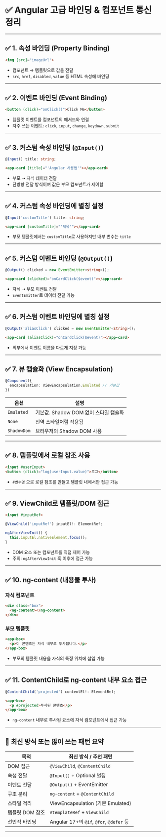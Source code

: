 
# ✅ Angular 고급 바인딩 & 컴포넌트 통신 정리

---

## ✅ 1. 속성 바인딩 (Property Binding)

```html
<img [src]="imageUrl">
```

- 컴포넌트 → 템플릿으로 값을 전달
- `src`, `href`, `disabled`, `value` 등 HTML 속성에 바인딩

---

## ✅ 2. 이벤트 바인딩 (Event Binding)

```html
<button (click)="onClick()">Click Me</button>
```

- 템플릿 이벤트를 컴포넌트의 메서드와 연결
- 자주 쓰는 이벤트: `click`, `input`, `change`, `keydown`, `submit`

---

## ✅ 3. 커스텀 속성 바인딩 (`@Input()`)

```ts
@Input() title: string;
```

```html
<app-card [title]="'Angular 사용법'"></app-card>
```

- 부모 ➝ 자식 데이터 전달
- 단방향 전달 방식이며 값은 부모 컴포넌트가 제어함

---

## ✅ 4. 커스텀 속성 바인딩에 별칭 설정

```ts
@Input('customTitle') title: string;
```

```html
<app-card [customTitle]="'제목'"></app-card>
```

- 부모 템플릿에서는 `customTitle`로 사용하지만 내부 변수는 `title`

---

## ✅ 5. 커스텀 이벤트 바인딩 (`@Output()`)

```ts
@Output() clicked = new EventEmitter<string>();
```

```html
<app-card (clicked)="onCardClick($event)"></app-card>
```

- 자식 ➝ 부모 이벤트 전달
- `EventEmitter`로 데이터 전달 가능

---

## ✅ 6. 커스텀 이벤트 바인딩에 별칭 설정

```ts
@Output('aliasClick') clicked = new EventEmitter<string>();
```

```html
<app-card (aliasClick)="onCardClick($event)"></app-card>
```

- 외부에서 이벤트 이름을 다르게 지정 가능

---

## ✅ 7. 뷰 캡슐화 (View Encapsulation)

```ts
@Component({
  encapsulation: ViewEncapsulation.Emulated // 기본값
})
```

| 옵션 | 설명 |
|------|------|
| `Emulated` | 기본값. Shadow DOM 없이 스타일 캡슐화 |
| `None` | 전역 스타일처럼 적용됨 |
| `ShadowDom` | 브라우저의 Shadow DOM 사용 |

---

## ✅ 8. 템플릿에서 로컬 참조 사용

```html
<input #userInput>
<button (click)="log(userInput.value)">로그</button>
```

- `#변수명` 으로 로컬 참조를 만들고 템플릿 내에서만 접근 가능

---

## ✅ 9. ViewChild로 템플릿/DOM 접근

```html
<input #inputRef>
```

```ts
@ViewChild('inputRef') inputEl!: ElementRef;

ngAfterViewInit() {
  this.inputEl.nativeElement.focus();
}
```

- DOM 요소 또는 컴포넌트를 직접 제어 가능
- 주의: `ngAfterViewInit` 훅 이후에 접근 가능

---

## ✅ 10. ng-content (내용물 투사)

### 자식 컴포넌트

```html
<div class="box">
  <ng-content></ng-content>
</div>
```

### 부모 템플릿

```html
<app-box>
  <p>이 콘텐츠는 자식 내부로 투사됩니다.</p>
</app-box>
```

- 부모의 템플릿 내용을 자식의 특정 위치에 삽입 가능

---

## ✅ 11. ContentChild로 ng-content 내부 요소 접근

```ts
@ContentChild('projected') contentEl!: ElementRef;
```

```html
<app-box>
  <p #projected>투사된 콘텐츠</p>
</app-box>
```

- `ng-content` 내부로 투사된 요소에 자식 컴포넌트에서 접근 가능

---

## 🔄 최신 방식 또는 많이 쓰는 패턴 요약

| 목적 | 최신 방식 / 추천 패턴 |
|------|----------------------|
| DOM 접근 | `@ViewChild`, `@ContentChild` |
| 속성 전달 | `@Input()` + Optional 별칭 |
| 이벤트 전달 | `@Output()` + EventEmitter |
| 구조 분리 | `ng-content` + `@ContentChild` |
| 스타일 격리 | ViewEncapsulation (기본 Emulated) |
| 템플릿 DOM 참조 | `#templateRef` + `ViewChild` |
| 선언적 바인딩 | Angular 17+의 `@if`, `@for`, `@defer` 등 |

---


